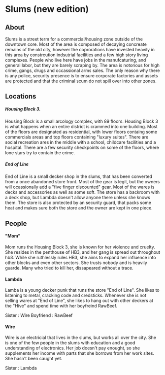 # Slums (new edition)
## About

Slums is a street term for a commercial/housing zone outside of the downtown core. Most of the area is composed of decaying concreate remains of the old city, however the coprorations have invested heavily in this area by constrcution indsutrial facilities and a few high story living complexes. People who live here have jobs in the manufcaturing, and general labor, but they are barely scraping by. The area is notorious for high crime, gangs, drugs and occassional arms sales. The only reason why there is any police, security presence is to ensure corporate factories and assets are protected and that the criminal scum do not spill over into other zones.

## Locations

##### Housing Block 3.

Housing Block is a small arcology complex, with 89 floors. Housing Block 3 is what happens when an entire district is crammed into one building. Most of the floors are designated as residential, with lower floors containg some commercials areas and top floors containing "luxury suites". There are social recreation ares in the middle with a school, childcare facilities and a hospital. There are a few security checkpoints on some of the floors, where lone stars try to contain the crime.

##### End of Line

End of Line is a small decker shop in the slums, that has been converted from a once abandoned store front. Most of the gear is legit, but the owners will ocassionally add a "five finger discounted" gear. Most of the wares is decks and accessories as well as some soft. The store has a backroom with a deck shop, but Lambda doesn't allow anyone there unless she knows them. The store is also protected by an security guard, that packs some heat and makes sure both the store and the owner are kept in one piece.

## People

#### "Mom"

Mom runs the Housing Block 3, she is known for her violence and cruelty. She resides in the penthouse of HB3, and her gang is spread out throughout hb3. While she ruthlessly rules HB3, she aims to expand her influence into other blocks and even other sectors. She trusts nobody and is heavily guarde. Many who tried to kill her, dissapeared without a trace.

#### Lambda

Lamba is a young decker punk that runs the store "End of Line". She likes to listening to metal, cracking code and credsticks. Whenever she is not selling wares at "End of Line", she likes to hang out with other deckers at the "Hive" and spend time with her boyfreind RawBeef.

Sister : Wire
Boyfriend : RawBeef

#### Wire

Wire is an electricial that lives in the slums, but works all over the city. She is one of the few people in the slums with education and a good understanding of electronics. Her job doesn't pay enought, so she supplements her income with parts that she borrows from her work sites. She hasn't been caught yet.

Sister : Lambda

